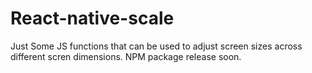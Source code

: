 # React-native-scale

Just Some JS functions that can be used to adjust screen sizes across different scren dimensions.
NPM package release soon.
